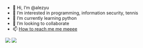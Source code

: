 - 👋 Hi, I’m @alezyu
- 👀 I’m interested in programming, information security, tennis
- 🌱 I’m currently learning python
- 💞️ I’m looking to collaborate 
- 📫 [How to reach me me meeee](https://t.me/Puristaako)

<!---
alezyu/alezyu is a ✨ special ✨ repository because its `README.md` (this file) appears on your GitHub profile.
You can click the Preview link to take a look at your changes.
--->
![](https://github-profile-summary-cards.vercel.app/api/cards/profile-details?username=alezyu&theme=moltack) ![](http://github-profile-summary-cards.vercel.app/api/cards/productive-time?username=alezyu&theme=moltack&utcOffset=+5)
